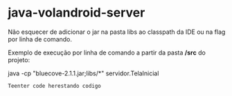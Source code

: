 # java-volandroid-server

Não esquecer de adicionar o jar na pasta libs ao classpath da IDE ou na flag por linha de comando.

Exemplo de execução por linha de comando a partir da pasta **/src** do projeto:

  java -cp "bluecove-2.1.1.jar;libs/*" servidor.TelaInicial

	Teenter code herestando codigo
